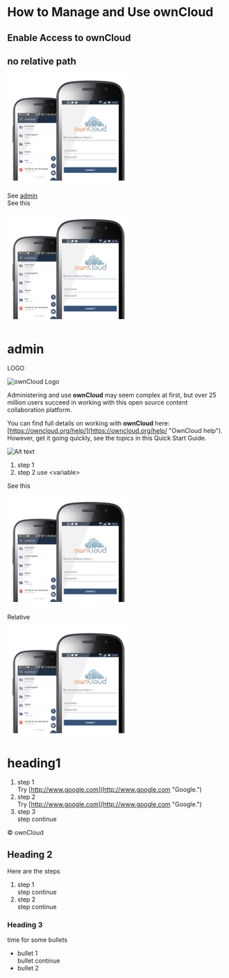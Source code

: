 # How to Manage and Use **ownCloud** #

## Enable Access to ownCloud ##

## no relative path  ##

![Alt text](\Graphics\mobile.png "Mobile access")   


See [admin](admin)  
See this

![Alt text](\Graphics\mobile.png)  

# admin #

LOGO

![ownCloud Logo](C:\Users\19788\Documents\GitHub\ownCloud\Graphics\logo.jpg)  

Administering and use **ownCloud** may seem complex at first, but over 25 million users succeed in working with this open source content collaboration platform.

You can find full details on working with **ownCloud** here: [https://owncloud.org/help/](https://owncloud.org/help/ "OwnCloud help"). However, get it going quickly, see the topics in this Quick Start Guide.


![Alt text](C:\Users\19788\Documents\GitHub\own-it-quick\Graphics\logo.jpg)  
  
1. step 1  
2. step 2 use &lt;variable&gt;  



See this

![Alt text](\Graphics\mobile.png)  



Relative

![Alt text](\Graphics\mobile.png)

# heading1 #
1. step 1  
Try [http://www.google.com](http://www.google.com "Google.")
1. step 2  
Try [http://www.google.com](http://www.google.com "Google.")
1. step 3  
step continue  

&copy; ownCloud
## Heading 2 ##

Here are the steps

1. step 1  
step continue  
1. step 2  
step continue  

### Heading 3 ###
time for some bullets 

- bullet 1  
bullet continue 
- bullet 2